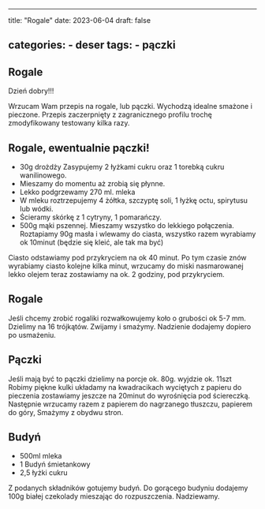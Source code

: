 

---
title: "Rogale"
date: 2023-06-04
draft: false

categories:
    - deser
tags:
    - pączki
---

## Rogale


Dzień dobry!!! 

Wrzucam Wam przepis na rogale, lub pączki.
Wychodzą idealne smażone i pieczone.
Przepis zaczerpnięty z zagranicznego profilu trochę zmodyfikowany testowany kilka razy.


## Rogale, ewentualnie pączki!


* 30g drożdży Zasypujemy 2 łyżkami cukru oraz 1 torebką cukru wanilinowego.
* Mieszamy do momentu aż zrobią się płynne.
* Lekko podgrzewamy 270 ml. mleka
* W mleku roztrzepujemy 4 żółtka, szczyptę soli, 1 łyżkę octu, spirytusu lub wódki.
* Ścieramy skórkę z 1 cytryny, 1 pomarańczy. 
* 500g mąki pszennej.
Mieszamy wszystko do lekkiego połączenia.
Roztapiamy 90g masła i wlewamy do ciasta, 
wszystko razem wyrabiamy ok 10minut 
(będzie się kleić, ale tak ma być)

Ciasto odstawiamy pod przykryciem na ok 40 minut.
Po tym czasie znów wyrabiamy ciasto kolejne kilka minut, 
wrzucamy do miski nasmarowanej lekko olejem teraz zostawiamy na ok. 2 godziny, pod przykryciem.

## Rogale


Jeśli chcemy zrobić rogaliki rozwałkowujemy koło o grubości ok 5-7 mm. Dzielimy na 16 trójkątów. Zwijamy i smażymy. Nadzienie dodajemy dopiero po usmażeniu.

## Pączki


Jeśli mają być to pączki dzielimy na porcje ok. 80g.
wyjdzie ok. 11szt
Robimy piękne kulki układamy na kwadracikach wyciętych z papieru do pieczenia zostawiamy jeszcze na 20minut do wyrośnięcia pod ściereczką.
Następnie wrzucamy razem z papierem do nagrzanego tłuszczu, papierem do góry, Smażymy z obydwu stron.


## Budyń


* 500ml mleka
* 1 Budyń śmietankowy
* 2,5 łyżki cukru

Z podanych składników gotujemy budyń. Do gorącego budyniu dodajemy 100g białej czekolady mieszając do rozpuszczenia.
Nadziewamy.